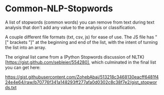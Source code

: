 # Common-NLP-Stopwords
A list of stopwords (common words) you can remove from text during text analysis that don't add any value to the analysis or classification.

A couple different file formats (txt, csv, js) for ease of use. The JS file has "[" brackets "]" at the beginning and end of the list, with the intent of turning the list into an array.

The original list came from a (Python Stopwords discussion of NLTK)[https://gist.github.com/sebleier/554280], which culminated in the final list you can get here:

https://gist.githubusercontent.com/ZohebAbai/513218c3468130eacff6481f424e4e64/raw/b70776f341a148293ff277afa0d0302c8c38f7e2/gist_stopwords.txt
